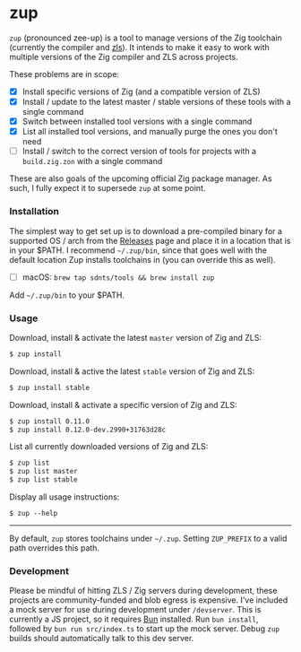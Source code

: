 # zup


`zup` (pronounced zee-up) is a tool to manage versions of the Zig toolchain (currently
the compiler and [zls](https://github.com/zigtools/zls)). It intends to make it
easy to work with multiple versions of the Zig compiler and ZLS across projects. 

These problems are in scope:

- [x] Install specific versions of Zig (and a compatible version of ZLS)
- [x] Install / update to the latest master / stable versions of these tools with a single command
- [x] Switch between installed tool versions with a single command
- [x] List all installed tool versions, and manually purge the ones you don't need
- [ ] Install / switch to the correct version of tools for projects with a `build.zig.zon` with a single command

These are also goals of the upcoming official Zig package manager. As such, I fully
expect it to supersede `zup` at some point.

### Installation

The simplest way to get set up is to download a pre-compiled binary for a supported
OS / arch from the [Releases](https://github.com/sdnts/zup/releases) page and
place it in a location that is in your $PATH. I recommend `~/.zup/bin`, since
that goes well with the default location Zup installs toolchains in (you can
override this as well).

- [ ] macOS: `brew tap sdnts/tools && brew install zup`

Add `~/.zup/bin` to your $PATH.

### Usage

Download, install & activate the latest `master` version of Zig and ZLS:
```sh
$ zup install
```

Download, install & active the latest `stable` version of Zig and ZLS:
```sh
$ zup install stable
```

Download, install & activate a specific version of Zig and ZLS:
```sh
$ zup install 0.11.0
$ zup install 0.12.0-dev.2990+31763d28c 
```

List all currently downloaded versions of Zig and ZLS:
```sh
$ zup list
$ zup list master
$ zup list stable
```

Display all usage instructions:
```
$ zup --help
```

---

By default, `zup` stores toolchains under `~/.zup`. Setting `ZUP_PREFIX` to a
valid path overrides this path.

### Development

Please be mindful of hitting ZLS / Zig servers during development, these projects
are community-funded and blob egress is expensive. I've included a mock server
for use during development under `/devserver`. This is currently a JS project,
so it requires [Bun](https://bun.sh) installed. Run `bun install`, followed by 
`bun run src/index.ts` to start up the mock server. Debug `zup` builds should
automatically talk to this dev server.
